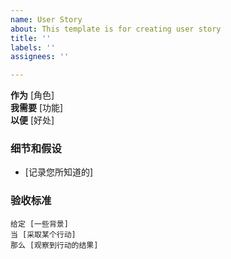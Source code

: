 ```yaml
---
name: User Story
about: This template is for creating user story
title: ''
labels: ''
assignees: ''

---
```


**作为** [角色]  
 **我需要** [功能]  
 **以便** [好处]  
   
 ### 细节和假设
 * [记录您所知道的]
   
 ### 验收标准  
   
 ```gherkin
 给定 [一些背景]
 当 [采取某个行动]
 那么 [观察到行动的结果]
 ```
